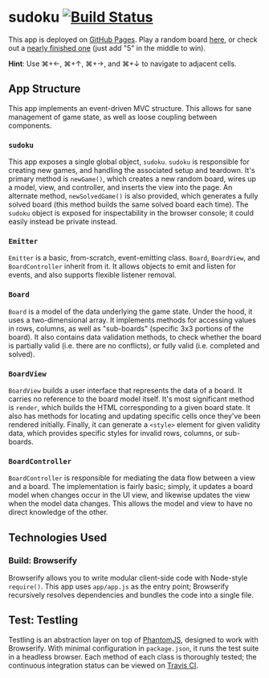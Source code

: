 # sudoku [![Build Status](https://travis-ci.org/nickb1080/sudoku.svg)](https://travis-ci.org/nickb1080/sudoku)

This app is deployed on [GitHub Pages](https://pages.github.com/). Play a random board [here](http://nickb1080.github.io/sudoku/), or check out a [nearly finished one](http://nickb1080.github.io/sudoku/won.html) (just add "5" in the middle to win).

**Hint**: Use ⌘+←, ⌘+↑, ⌘+→, and ⌘+↓ to navigate to adjacent cells.

## App Structure
This app implements an event-driven MVC structure. This allows for sane management of game state, as well as loose coupling between components.

### `sudoku`
This app exposes a single global object, `sudoku`. `sudoku` is responsible for creating new games, and handling the associated setup and teardown. It's primary method is `newGame()`, which creates a new random board, wires up a model, view, and controller, and inserts the view into the page. An alternate method, `newSolvedGame()` is also provided, which generates a fully solved board (this method builds the same solved board each time). The `sudoku` object is exposed for inspectability in the browser console; it could easily instead be private instead.

### `Emitter`
`Emitter` is a basic, from-scratch, event-emitting class. `Board`, `BoardView`, and `BoardController` inherit from it. It allows objects to emit and listen for events, and also supports flexible listener removal.

### `Board`
`Board` is a model of the data underlying the game state. Under the hood, it uses a two-dimensional array. It implements methods for accessing values in rows, columns, as well as "sub-boards" (specific 3x3 portions of the board). It also contains data validation methods, to check whether the board is partially valid (i.e. there are no conflicts), or fully valid (i.e. completed and solved).

### `BoardView`
`BoardView` builds a user interface that represents the data of a board. It carries no reference to the board model itself. It's most significant method is `render`, which builds the HTML corresponding to a given board state. It also has methods for locating and updating specific cells once they've been rendered initially. Finally, it can generate a `<style>` element for given validity data, which provides specific styles for invalid rows, columns, or sub-boards.

### `BoardController`
`BoardController` is responsible for mediating the data flow between a view and a board. The implementation is fairly basic; simply, it updates a board model when changes occur in the UI view, and likewise updates the view when the model data changes. This allows the model and view to have no direct knowledge of the other.

## Technologies Used

### Build: Browserify
Browserify allows you to write modular client-side code with Node-style `require()`. This app uses `app/app.js` as the entry point; Browserify recursively resolves dependencies and bundles the code into a single file.

## Test: Testling
Testling is an abstraction layer on top of [PhantomJS](http://phantomjs.org/), designed to work with Browserify. With minimal configuration in `package.json`, it runs the test suite in a headless browser. Each method of each class is thoroughly tested; the continuous integration status can be viewed on [Travis CI](https://travis-ci.org/nickb1080/sudoku).

